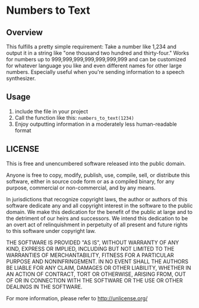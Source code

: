# Numbers to Text

## Overview

This fulfills a pretty simple requirement: Take a number like 1,234 and output it in a string like "one thousand two hundred and thirty-four." Works for numbers up to 999,999,999,999,999,999,999 and can be customized for whatever language you like and even different names for other large numbers. Especially useful when you're sending information to a speech synthesizer.

## Usage

1. include the file in your project
2. Call the function like this: `numbers_to_text(1234)`
3. Enjoy outputting information in a moderately less human-readable format

## LICENSE
This is free and unencumbered software released into the public domain.

Anyone is free to copy, modify, publish, use, compile, sell, or
distribute this software, either in source code form or as a compiled
binary, for any purpose, commercial or non-commercial, and by any
means.

In jurisdictions that recognize copyright laws, the author or authors
of this software dedicate any and all copyright interest in the
software to the public domain. We make this dedication for the benefit
of the public at large and to the detriment of our heirs and
successors. We intend this dedication to be an overt act of
relinquishment in perpetuity of all present and future rights to this
software under copyright law.

THE SOFTWARE IS PROVIDED "AS IS", WITHOUT WARRANTY OF ANY KIND,
EXPRESS OR IMPLIED, INCLUDING BUT NOT LIMITED TO THE WARRANTIES OF
MERCHANTABILITY, FITNESS FOR A PARTICULAR PURPOSE AND NONINFRINGEMENT.
IN NO EVENT SHALL THE AUTHORS BE LIABLE FOR ANY CLAIM, DAMAGES OR
OTHER LIABILITY, WHETHER IN AN ACTION OF CONTRACT, TORT OR OTHERWISE,
ARISING FROM, OUT OF OR IN CONNECTION WITH THE SOFTWARE OR THE USE OR
OTHER DEALINGS IN THE SOFTWARE.

For more information, please refer to <http://unlicense.org/>